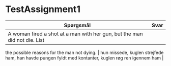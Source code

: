 # TestAssignment1
|Spørgsmål|Svar|
|---------|----|
|A woman fired a shot at a man with her gun, but the man did not die. List
the possible reasons for the man not dying.
| hun missede, kuglen strejfede ham, han havde pungen fyldt med kontanter, kuglen røg ren igennem ham |